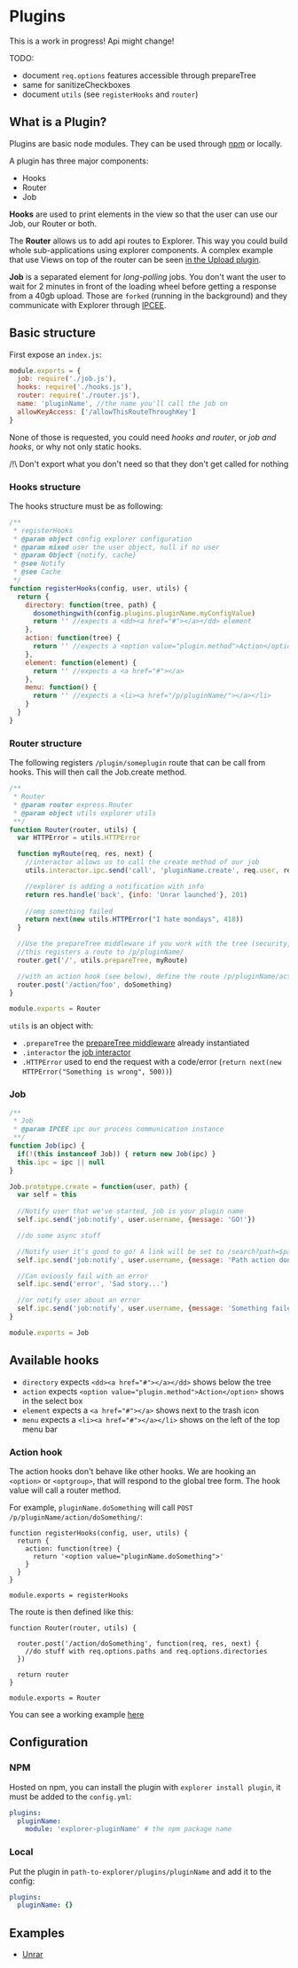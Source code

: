 # Plugins

This is a work in progress! Api might change!

TODO:
- document `req.options` features accessible through prepareTree
- same for sanitizeCheckboxes 
- document `utils` (see `registerHooks` and `router`)

## What is a Plugin?

Plugins are basic node modules. They can be used through [npm](npmjs.org) or locally.

A plugin has three major components:
- Hooks
- Router
- Job 

**Hooks** are used to print elements in the view so that the user can use our Job, our Router or both.

The **Router** allows us to add api routes to Explorer. This way you could build whole sub-applications using explorer components. A complex example that use Views on top of the router can be seen [in the Upload plugin](https://github.com/soyuka/explorer/tree/master/plugins/upload).

**Job** is a separated element for *long-polling* jobs. You don't want the user to wait for 2 minutes in front of the loading wheel before getting a response from a 40gb upload.
Those are `forked` (running in the background) and they communicate with Explorer through [IPCEE](https://github.com/soyuka/IPCEE).

## Basic structure

First expose an `index.js`: 

```javascript
module.exports = {
  job: require('./job.js'),
  hooks: require('./hooks.js'),
  router: require('./router.js'), 
  name: 'pluginName', //the name you'll call the job on
  allowKeyAccess: ['/allowThisRouteThroughKey']
}
```

None of those is requested, you could need *hooks and router*, or *job and hooks*, or why not only static hooks. 

/!\ Don't export what you don't need so that they don't get called for nothing

### Hooks structure

The hooks structure must be as following:

```javascript
/**
 * registerHooks
 * @param object config explorer configuration
 * @param mixed user the user object, null if no user
 * @param Object {notify, cache}
 * @see Notify
 * @see Cache
 */
function registerHooks(config, user, utils) {
  return {
    directory: function(tree, path) {
      dosomethingwith(config.plugins.pluginName.myConfigValue)
      return '' //expects a <dd><a href="#"></a></dd> element
    },
    action: function(tree) {
      return '' //expects a <option value="plugin.method">Action</option>
    },
    element: function(element) {
      return '' //expects a <a href="#"></a> 
    },
    menu: function() {
      return '' //expects a <li><a href="/p/pluginName/"></a></li>
    }
  }
}
```

### Router structure

The following registers `/plugin/someplugin` route that can be call from hooks.
This will then call the Job.create method.

```javascript
/**
 * Router
 * @param router express.Router
 * @param object utils explorer utils 
 **/
function Router(router, utils) {
  var HTTPError = utils.HTTPError

  function myRoute(req, res, next) {
    //interactor allows us to call the create method of our job
    utils.interactor.ipc.send('call', 'pluginName.create', req.user, req.query.path)

    //explorer is adding a notification with info
    return res.handle('back', {info: 'Unrar launched'}, 201)
    
    //omg something failed
    return next(new utils.HTTPError("I hate mondays", 418))
  }

  //Use the prepareTree middleware if you work with the tree (security, query sanitize etc.)
  //this registers a route to /p/pluginName/
  router.get('/', utils.prepareTree, myRoute)

  //with an action hook (see below), define the route /p/pluginName/action/foo
  router.post('/action/foo', doSomething)
}

module.exports = Router
```

`utils` is an object with: 
- `.prepareTree` the [prepareTree middleware](https://github.com/soyuka/explorer/blob/master/middlewares/prepareTree.js) already instantiated
- `.interactor` the [job interactor](https://github.com/soyuka/explorer/blob/master/lib/job/interactor.js)
- `.HTTPError` used to end the request with a code/error (`return next(new HTTPError("Something is wrong", 500))`)

### Job

```javascript
/**
 * Job
 * @param IPCEE ipc our process communication instance
 **/
function Job(ipc) {
  if(!(this instanceof Job)) { return new Job(ipc) }
  this.ipc = ipc || null
}

Job.prototype.create = function(user, path) {
  var self = this
  
  //Notify user that we've started, job is your plugin name
  self.ipc.send('job:notify', user.username, {message: 'GO!'})

  //do some async stuff

  //Notify user it's good to go! A link will be set to /search?path=$path&search=$search
  self.ipc.send('job:notify', user.username, {message: 'Path action done!', path: path, search: search})

  //Can oviously fail with an error
  self.ipc.send('error', 'Sad story...')

  //or notify user about an error
  self.ipc.send('job:notify', user.username, {message: 'Something failed', error: true})
}

module.exports = Job
```

## Available hooks

- `directory` expects `<dd><a href="#"></a></dd>` shows below the tree
- `action` expects `<option value="plugin.method">Action</option>` shows in the select box
- `element` expects a `<a href="#"></a>` shows next to the trash icon 
- `menu` expects a `<li><a href="#"></a></li>` shows on the left of the top menu bar 

### Action hook

The action hooks don't behave like other hooks. We are hooking an `<option>` or `<optgroup>`, that will respond to the global tree form. The hook value will call a router method.

For example, `pluginName.doSomething` will call `POST /p/pluginName/action/doSomething/`:

```
function registerHooks(config, user, utils) {
  return {
    action: function(tree) {
      return '<option value="pluginName.doSomething">'
    } 
  }
}

module.exports = registerHooks
```

The route is then defined like this:

```
function Router(router, utils) {

  router.post('/action/doSomething', function(req, res, next) {
    //do stuff with req.options.paths and req.options.directories
  })

  return router
}

module.exports = Router
```

You can see a working example [here](https://github.com/soyuka/explorer/tree/master/plugins/archive)

## Configuration

### NPM

Hosted on npm, you can install the plugin with `explorer install plugin`, it must be added to the `config.yml`:

```yaml
plugins:
  pluginName: 
    module: 'explorer-pluginName' # the npm package name
```

### Local

Put the plugin in `path-to-explorer/plugins/pluginName` and add it to the config:

```yaml
plugins:
  pluginName: {}
```

## Examples

- [Unrar](https://github.com/soyuka/explorer-unrar)

